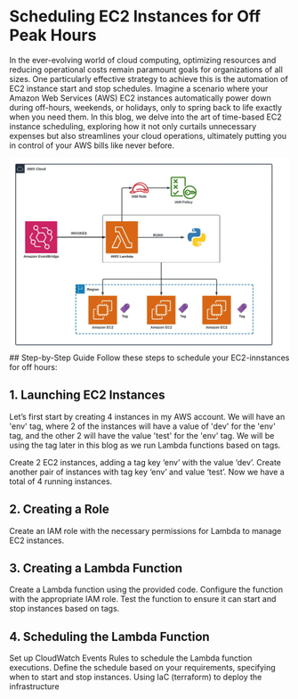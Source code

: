 
# Scheduling EC2 Instances for Off Peak Hours

In the ever-evolving world of cloud computing, optimizing resources and reducing operational costs remain paramount goals for organizations of all sizes. One particularly effective strategy to achieve this is the automation of EC2 instance start and stop schedules. Imagine a scenario where your Amazon Web Services (AWS) EC2 instances automatically power down during off-hours, weekends, or holidays, only to spring back to life exactly when you need them.  In this blog, we delve into the art of time-based EC2 instance scheduling, exploring how it not only curtails unnecessary expenses but also streamlines your cloud operations, ultimately putting you in control of your AWS bills like never before. 

<img src="image.webp"/>
## Step-by-Step Guide
Follow these steps to schedule your EC2-innstances for off hours:

## 1. Launching EC2 Instances

Let’s first start by creating 4 instances in my AWS account. We will have an 'env' tag, where 2 of the instances will have a value of 'dev' for the 'env' tag, and the other 2 will have the value 'test' for the 'env' tag. We will be using the tag later in this blog as we run Lambda functions based on tags.

Create 2 EC2 instances, adding a tag key ‘env’ with the value ‘dev’.
Create another pair of instances with tag key ‘env’ and value ‘test’.
Now we have a total of 4 running instances.

## 2. Creating a Role

Create an IAM role with the necessary permissions for Lambda to manage EC2 instances.

## 3. Creating a Lambda Function

Create a Lambda function using the provided code.
Configure the function with the appropriate IAM role.
Test the function to ensure it can start and stop instances based on tags.

## 4. Scheduling the Lambda Function

Set up CloudWatch Events Rules to schedule the Lambda function executions.
Define the schedule based on your requirements, specifying when to start and stop instances.
Using IaC (terraform) to deploy the infrastructure
